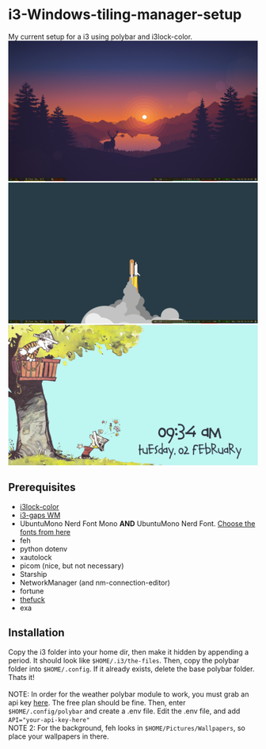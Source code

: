 # i3-Windows-tiling-manager-setup
My current setup for a i3 using polybar and i3lock-color. <br/>
<img alt='rice 1' src='https://github.com/sudocanttype/i3-Windows-tiling-manager-setup/blob/main/img/image1.png'>
<img alt='rice 2' src='https://github.com/sudocanttype/i3-Windows-tiling-manager-setup/blob/main/img/image2.png'>
<img alt='Lock screen' src='https://github.com/sudocanttype/i3-Windows-tiling-manager-setup/blob/main/img/image-locked.png'>

## Prerequisites
  * [i3lock-color](https://github.com/Raymo111/i3lock-color)
  * [i3-gaps WM](https://github.com/Airblader/i3)
  * UbuntuMono Nerd Font Mono **AND** UbuntuMono Nerd Font. [Choose the fonts from here](https://github.com/ryanoasis/nerd-fonts/tree/master/patched-fonts/UbuntuMono/Regular/complete)
  * feh
  * python dotenv
  * xautolock
  * picom (nice, but not necessary)
  * Starship
  * NetworkManager (and nm-connection-editor)
  * fortune
  * [thefuck](https://github.com/nvbn/thefuck)
  * exa

## Installation
Copy the i3 folder into your home dir, then make it hidden by appending a period. It should look like ```$HOME/.i3/the-files```. Then, copy the polybar folder into ```$HOME/.config```. If it already exists, delete the base polybar folder. Thats it! <br/><br/>
NOTE: In order for the weather polybar module to work, you must grab an api key [here](https://openweathermap.org/price). The free plan should be fine. Then, enter ```$HOME/.config/polybar``` and create a .env file. Edit the .env file, and add ```API="your-api-key-here"``` <br/>
NOTE 2: For the background, feh looks in ```$HOME/Pictures/Wallpapers```, so place your wallpapers in there.

